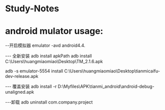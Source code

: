 # Study-Notes
# android mulator usage:

--开启模拟器
emulator -avd android4.4.

--- 全新安装
adb install apkPath 
adb install C:\Users\huangmiaomiao\Desktop\TM_2.1.6.apk

adb -s emulator-5554 install C:\Users\huangmiaomiao\Desktop\tianmicaifu-dev-release.apk

--- 覆盖安装
adb install -r D:\Myfiles\APK\tianmi_android\android-debug-unaligned.apk 

---卸载
adb uninstall com.company.project






